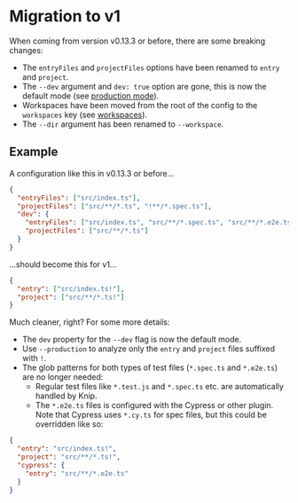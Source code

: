 # Migration to v1

When coming from version v0.13.3 or before, there are some breaking changes:

- The `entryFiles` and `projectFiles` options have been renamed to `entry` and `project`.
- The `--dev` argument and `dev: true` option are gone, this is now the default mode (see [production mode][1]).
- Workspaces have been moved from the root of the config to the `workspaces` key (see [workspaces][2]).
- The `--dir` argument has been renamed to `--workspace`.

## Example

A configuration like this in v0.13.3 or before...

```json
{
  "entryFiles": ["src/index.ts"],
  "projectFiles": ["src/**/*.ts", "!**/*.spec.ts"],
  "dev": {
    "entryFiles": ["src/index.ts", "src/**/*.spec.ts", "src/**/*.e2e.ts"],
    "projectFiles": ["src/**/*.ts"]
  }
}
```

...should become this for v1...

```json
{
  "entry": ["src/index.ts!"],
  "project": ["src/**/*.ts!"]
}
```

Much cleaner, right? For some more details:

- The `dev` property for the `--dev` flag is now the default mode.
- Use `--production` to analyze only the `entry` and `project` files suffixed with `!`.
- The glob patterns for both types of test files (`*.spec.ts` and `*.e2e.ts`) are no longer needed:
  - Regular test files like `*.test.js` and `*.spec.ts` etc. are automatically handled by Knip.
  - The `*.e2e.ts` files is configured with the Cypress or other plugin. Note that Cypress uses `*.cy.ts` for spec
    files, but this could be overridden like so:

```json
{
  "entry": "src/index.ts!",
  "project": "src/**/*.ts!",
  "cypress": {
    "entry": "src/**/*.e2e.ts"
  }
}
```

[1]: ../README.md#production-mode
[2]: ../README.md#workspaces--monorepos
